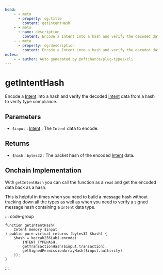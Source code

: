 ```yaml
---
head:
    - - meta
      - property: og:title
        content: getIntentHash
    - - meta
      - name: description
        content: Encode a Intent into a hash and verify the decoded data to verify type compliance.
    - - meta
      - property: og:description
        content: Encode a Intent into a hash and verify the decoded data to verify type compliance.
notes:
    - - author: Auto generated by @nftchance/plug-types/cli
---
```

        
# getIntentHash

Encode a [Intent](/generated/base-types/Intent) into a hash and verify the decoded [Intent](/generated/base-types/Intent) data from a hash to verify type compliance.

## Parameters

- `$input` : [Intent](/generated/base-types/Intent) : The `Intent` data to encode.

## Returns

- `$hash` : `bytes32` : The packet hash of the encoded [Intent](/generated/base-types/Intent) data.

## Onchain Implementation

With `getIntentHash` you can call the function as a `read` and get the encoded data back as a hash. 
        
This is helpful in times when you need to build a message hash without tracking down all the types as well as when you need to verify a signed message hash containing a `Intent` data type.

::: code-group

``` solidity [Types.sol:getIntentHash]
function getIntentHash(
	Intent memory $input
) public pure virtual returns (bytes32 $hash) {
	$hash = keccak256(abi.encode(
		INTENT_TYPEHASH,
		getTransactionHash($input.transaction),
		getSignedPermissionArrayHash($input.authority)
	));
}
``` 

:::